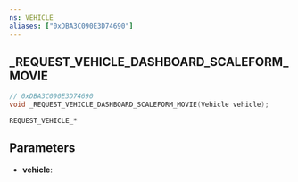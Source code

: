 ```yaml
---
ns: VEHICLE
aliases: ["0xDBA3C090E3D74690"]
---
```

## _REQUEST_VEHICLE_DASHBOARD_SCALEFORM_MOVIE

```c
// 0xDBA3C090E3D74690
void _REQUEST_VEHICLE_DASHBOARD_SCALEFORM_MOVIE(Vehicle vehicle);
```

```
REQUEST_VEHICLE_*  
```

## Parameters
* **vehicle**: 

